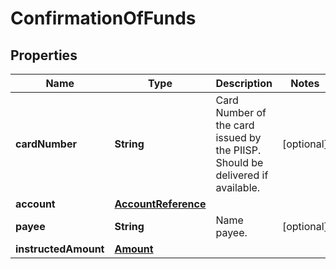 # ConfirmationOfFunds

## Properties
Name | Type | Description | Notes
------------ | ------------- | ------------- | -------------
**cardNumber** | **String** | Card Number of the card issued by the PIISP. Should be delivered if available.  |  [optional]
**account** | [**AccountReference**](AccountReference.md) |  | 
**payee** | **String** | Name payee. |  [optional]
**instructedAmount** | [**Amount**](Amount.md) |  | 
